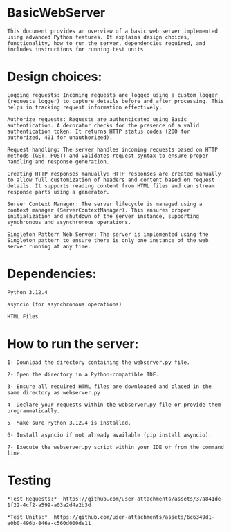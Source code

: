 # BasicWebServer
`This document provides an overview of a basic web server implemented using advanced Python features. It explains design choices, functionality, how to run the server, dependencies required, and includes instructions for running test units.`


# Design choices: 
   `Logging requests: Incoming requests are logged using a custom logger (requests_logger) to capture details before and after processing. This helps in tracking request information effectively.`
   
   `Authorize requests: Requests are authenticated using Basic authentication. A decorator checks for the presence of a valid authentication token. It returns HTTP status codes (200 for authorized, 401 for unauthorized).`
    
   `Request handling: The server handles incoming requests based on HTTP methods (GET, POST) and validates request syntax to ensure proper handling and response generation.`
   
   `Creating HTTP responses manually: HTTP responses are created manually to allow full customization of headers and content based on request details. It supports reading content from HTML files and can stream response parts using a generator.`
   
   `Server Context Manager: The server lifecycle is managed using a context manager (ServerContextManager). This ensures proper initialization and shutdown of the server instance, supporting synchronous and asynchronous operations.`
   
   `Singleton Pattern Web Server: The server is implemented using the Singleton pattern to ensure there is only one instance of the web server running at any time.`

# Dependencies:
   `Python 3.12.4`
   
   `asyncio (for asynchronous operations)`
   
   `HTML Files`

# How to run the server:

`1- Download the directory containing the webserver.py file.`

`2- Open the directory in a Python-compatible IDE.`

`3- Ensure all required HTML files are downloaded and placed in the same directory as webserver.py`

`4- Declare your requests within the webserver.py file or provide them programmatically.`

`5- Make sure Python 3.12.4 is installed.`

`6- Install asyncio if not already available (pip install asyncio).`

`7- Execute the webserver.py script within your IDE or from the command line.`

    

# Testing
`*Test Requests:* 
        https://github.com/user-attachments/assets/37a841de-1f22-4cf2-a599-a03a2d4a2b3d`

   `*Test Units:* 
        https://github.com/user-attachments/assets/6c6349d1-e0b0-496b-846a-c560d000de11`
